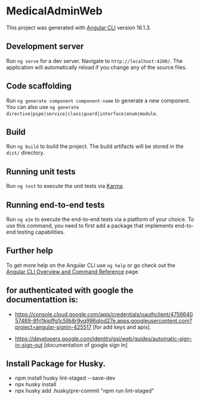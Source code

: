 # MedicalAdminWeb

This project was generated with [Angular CLI](https://github.com/angular/angular-cli) version 16.1.3.

## Development server

Run `ng serve` for a dev server. Navigate to `http://localhost:4200/`. The application will automatically reload if you change any of the source files.

## Code scaffolding

Run `ng generate component component-name` to generate a new component. You can also use `ng generate directive|pipe|service|class|guard|interface|enum|module`.

## Build

Run `ng build` to build the project. The build artifacts will be stored in the `dist/` directory.

## Running unit tests

Run `ng test` to execute the unit tests via [Karma](https://karma-runner.github.io).

## Running end-to-end tests

Run `ng e2e` to execute the end-to-end tests via a platform of your choice. To use this command, you need to first add a package that implements end-to-end testing capabilities.

## Further help

To get more help on the Angular CLI use `ng help` or go check out the [Angular CLI Overview and Command Reference](https://angular.io/cli) page.

## for authenticated with google the documentattion is:
- https://console.cloud.google.com/apis/credentials/oauthclient/475664057489-8frl1kjpffg1c5llb8r9vq996qlod27e.apps.googleusercontent.com?project=angular-signin-425517  [for add keys and apis].

- https://developers.google.com/identity/gsi/web/guides/automatic-sign-in-sign-out [documentation of google sign In]

## Install Package for Husky.
- npm install husky lint-staged --save-dev
- npx husky install
- npx husky add .husky/pre-commit "npm run lint-staged"
